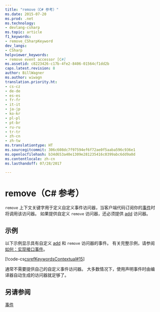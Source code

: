 ```yaml
---
title: "remove（C# 参考）"
ms.date: 2015-07-20
ms.prod: .net
ms.technology:
- devlang-csharp
ms.topic: article
f1_keywords:
- remove_CSharpKeyword
dev_langs:
- CSharp
helpviewer_keywords:
- remove event accessor [C#]
ms.assetid: c8223426-c17b-4fe2-8406-01564cf1dd2b
caps.latest.revision: 8
author: BillWagner
ms.author: wiwagn
translation.priority.ht:
- cs-cz
- de-de
- es-es
- fr-fr
- it-it
- ja-jp
- ko-kr
- pl-pl
- pt-br
- ru-ru
- tr-tr
- zh-cn
- zh-tw
ms.translationtype: HT
ms.sourcegitcommit: 306c608dc7f97594ef6f72ae0f5aaba596c936e1
ms.openlocfilehash: b34d653a40e1309e281235416c0399abc6dd9a0d
ms.contentlocale: zh-cn
ms.lasthandoff: 07/28/2017

---
```

# <a name="remove-c-reference"></a>remove（C# 参考）
`remove` 上下文关键字用于定义自定义事件访问器，当客户端代码订阅你的[事件](../../../csharp/language-reference/keywords/event.md)时将调用该访问器。 如果提供自定义 `remove` 访问器，还必须提供 [add](../../../csharp/language-reference/keywords/add.md) 访问器。  
  
## <a name="example"></a>示例  
 以下示例显示具有自定义 [add](../../../csharp/language-reference/keywords/add.md) 和 `remove` 访问器的事件。 有关完整示例，请参阅[如何：实现接口事件](../../../csharp/programming-guide/events/how-to-implement-interface-events.md)。  
  
 [!code-cs[csrefKeywordsContextual#15](../../../csharp/language-reference/keywords/codesnippet/CSharp/remove_1.cs)]  
  
 通常不需要提供自己的自定义事件访问器。 大多数情况下，使用声明事件时由编译器自动生成的访问器就足够了。  
  
## <a name="see-also"></a>另请参阅  
 [事件](../../../csharp/programming-guide/events/index.md)

